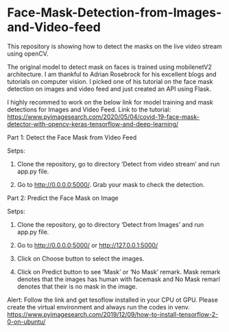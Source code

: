 # Face-Mask-Detection-from-Images-and-Video-feed

This repository is showing how to detect the masks on the live video stream using openCV.

The original model to detect mask on faces is trained using mobilenetV2 architecture. I am thankful to Adrian Rosebrock for his excellent blogs and tutorials on computer vision. I picked one of his tutorial on the face mask detection on images and video feed and just created an API using Flask.


I highly recommed to work on the below link for model training and mask detections for Images and Video Feed.
Link to the tutorial: https://www.pyimagesearch.com/2020/05/04/covid-19-face-mask-detector-with-opencv-keras-tensorflow-and-deep-learning/



Part 1: Detect the Face Mask from Video Feed

Setps:
  1. Clone the repository, go to directory ‘Detect from video stream’ and run app.py file.

  2. Go to http://0.0.0.0:5000/. Grab your mask to check the detection.



Part 2: Predict the Face Mask on Image

Setps:
1. Clone the repository, go to directory ‘Detect from Images’ and run app.py file.

2. Go to http://0.0.0.0:5000/ or http://127.0.0.1:5000/

3. Click on Choose button to select the images.

4. Click on Predict button to see ‘Mask’ or ‘No Mask’ remark. Mask remark denotes that the images has human with facemask and No Mask remarl denotes that their is no mask in the image. 



Alert: Follow the link and get tesoflow installed in your CPU ot GPU. Please create the virtual environment and always run the codes in venv.
https://www.pyimagesearch.com/2019/12/09/how-to-install-tensorflow-2-0-on-ubuntu/

